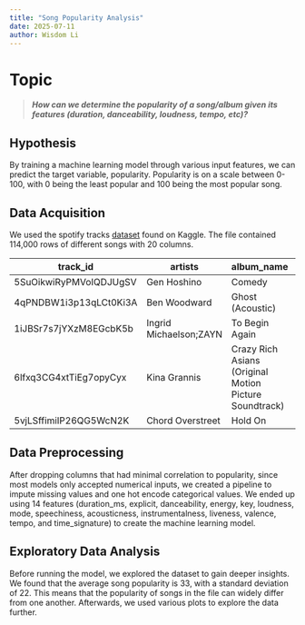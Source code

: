 ```yaml
---
title: "Song Popularity Analysis"
date: 2025-07-11
author: Wisdom Li
---
```


# Topic

> ***How can we determine the popularity of a song/album given its features (duration, danceability, loudness, tempo, etc)?***

## Hypothesis

By training a machine learning model through various input features, we can predict the target variable, popularity. Popularity is on a scale between 0-100, with 0 being the least popular and 100 being the most popular song.

## Data Acquisition

We used the spotify tracks [dataset](https://www.kaggle.com/datasets/maharshipandya/-spotify-tracks-dataset) found on Kaggle. The file contained 114,000 rows of different songs with 20 columns.

<body>

<div class="scroll-container">
  <table class="scroll-table">
    <thead>
      <tr>
        <th>track_id</th>
        <th>artists</th>
        <th>album_name</th>
        <th>track_name</th>
        <th>popularity</th>
        <th>duration_ms</th>
        <th>explicit</th>
        <th>danceability</th>
        <th>energy</th>
        <th>key</th>
        <th>loudness</th>
        <th>mode</th>
        <th>speechiness</th>
        <th>acousticness</th>
        <th>instrumentalness</th>
        <th>liveness</th>
        <th>valence</th>
        <th>tempo</th>
        <th>time_signature</th>
        <th>track_genre</th>
      </tr>
    </thead>
    <tbody>
      <tr>
        <td>5SuOikwiRyPMVoIQDJUgSV</td>
        <td>Gen Hoshino</td>
        <td>Comedy</td>
        <td>Comedy</td>
        <td>73</td>
        <td>230666</td>
        <td>False</td>
        <td>0.676</td>
        <td>0.4610</td>
        <td>1</td>
        <td>-6.746</td>
        <td>0</td>
        <td>0.1430</td>
        <td>0.0322</td>
        <td>0.000001</td>
        <td>0.3580</td>
        <td>0.715</td>
        <td>87.917</td>
        <td>4</td>
        <td>acoustic</td>
      </tr>
      <tr>
        <td>4qPNDBW1i3p13qLCt0Ki3A</td>
        <td>Ben Woodward</td>
        <td>Ghost (Acoustic)</td>
        <td>Ghost - Acoustic</td>
        <td>55</td>
        <td>149610</td>
        <td>False</td>
        <td>0.420</td>
        <td>0.1660</td>
        <td>1</td>
        <td>-17.235</td>
        <td>1</td>
        <td>0.0763</td>
        <td>0.9240</td>
        <td>0.000006</td>
        <td>0.1010</td>
        <td>0.267</td>
        <td>77.489</td>
        <td>4</td>
        <td>acoustic</td>
      </tr>
      <tr>
        <td>1iJBSr7s7jYXzM8EGcbK5b</td>
        <td>Ingrid Michaelson;ZAYN</td>
        <td>To Begin Again</td>
        <td>To Begin Again</td>
        <td>57</td>
        <td>210826</td>
        <td>False</td>
        <td>0.438</td>
        <td>0.3590</td>
        <td>0</td>
        <td>-9.734</td>
        <td>1</td>
        <td>0.0557</td>
        <td>0.2100</td>
        <td>0.000000</td>
        <td>0.1170</td>
        <td>0.120</td>
        <td>76.332</td>
        <td>4</td>
        <td>acoustic</td>
      </tr>
      <tr>
        <td>6lfxq3CG4xtTiEg7opyCyx</td>
        <td>Kina Grannis</td>
        <td>Crazy Rich Asians (Original Motion Picture Soundtrack)</td>
        <td>Can't Help Falling In Love</td>
        <td>71</td>
        <td>201933</td>
        <td>False</td>
        <td>0.266</td>
        <td>0.0596</td>
        <td>0</td>
        <td>-18.515</td>
        <td>1</td>
        <td>0.0363</td>
        <td>0.9050</td>
        <td>0.000071</td>
        <td>0.1320</td>
        <td>0.143</td>
        <td>181.740</td>
        <td>3</td>
        <td>acoustic</td>
      </tr>
      <tr>
        <td>5vjLSffimiIP26QG5WcN2K</td>
        <td>Chord Overstreet</td>
        <td>Hold On</td>
        <td>Hold On</td>
        <td>82</td>
        <td>198853</td>
        <td>False</td>
        <td>0.618</td>
        <td>0.4430</td>
        <td>2</td>
        <td>-9.681</td>
        <td>1</td>
        <td>0.0526</td>
        <td>0.4690</td>
        <td>0.000000</td>
        <td>0.0829</td>
        <td>0.167</td>
        <td>119.949</td>
        <td>4</td>
        <td>acoustic</td>
      </tr>
    </tbody>
  </table>
</div>

</body>

## Data Preprocessing

After dropping columns that had minimal correlation to popularity, since most models only accepted numerical inputs, we created a pipeline to impute missing values and one hot encode categorical values. We ended up using 14 features (duration_ms, explicit, danceability, energy, key, loudness, mode, speechiness, acousticness, instrumentalness, liveness, valence, tempo, and time_signature) to create the machine learning model. 

## Exploratory Data Analysis

Before running the model, we explored the dataset to gain deeper insights. We found that the average song popularity is 33, with a standard deviation of 22. This means that the popularity of songs in the file can widely differ from one another. Afterwards, we used various plots to explore the data further. 
